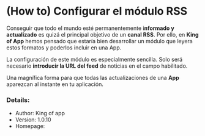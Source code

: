 # **(How to) Configurar el módulo RSS**

Conseguir que todo el mundo esté permanentemente i**nformado y actualizado** es quizá el principal objetivo de un **canal RSS**. Por ello, en **King of App** hemos pensado que estaría bien desarrollar un módulo que leyera estos formatos y poderlos incluir en una App.

La configuración de este módulo es especialmente sencilla. Solo será necesario **introducir la URL del feed** de noticias en el campo habilitado.

Una magnífica forma para que todas las actualizaciones de una **App** aparezcan al instante en tu aplicación.

### Details:

- Author: King of app
- Version: 1.0.10
- Homepage:
